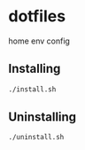 # dotfiles

home env config

## Installing

```sh
./install.sh
```

## Uninstalling

```sh
./uninstall.sh
```
